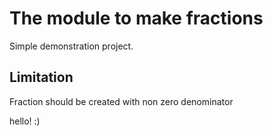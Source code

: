 # The module to make fractions

Simple demonstration project. 

## Limitation

Fraction should be created with non zero denominator

hello! :)
